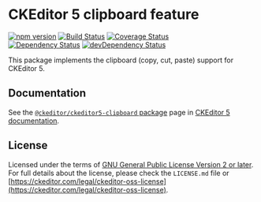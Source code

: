 CKEditor 5 clipboard feature
========================================

[![npm version](https://badge.fury.io/js/%40ckeditor%2Fckeditor5-clipboard.svg)](https://www.npmjs.com/package/@ckeditor/ckeditor5-clipboard)
[![Build Status](https://travis-ci.org/ckeditor/ckeditor5-clipboard.svg?branch=master)](https://travis-ci.org/ckeditor/ckeditor5-clipboard)
[![Coverage Status](https://coveralls.io/repos/github/ckeditor/ckeditor5-clipboard/badge.svg?branch=master)](https://coveralls.io/github/ckeditor/ckeditor5-clipboard?branch=master)
<br>
[![Dependency Status](https://david-dm.org/ckeditor/ckeditor5-clipboard/status.svg)](https://david-dm.org/ckeditor/ckeditor5-clipboard)
[![devDependency Status](https://david-dm.org/ckeditor/ckeditor5-clipboard/dev-status.svg)](https://david-dm.org/ckeditor/ckeditor5-clipboard?type=dev)

This package implements the clipboard (copy, cut, paste) support for CKEditor 5.

## Documentation

See the [`@ckeditor/ckeditor5-clipboard` package](https://ckeditor.com/docs/ckeditor5/latest/api/clipboard.html) page in [CKEditor 5 documentation](https://ckeditor.com/docs/ckeditor5/latest/).

## License

Licensed under the terms of [GNU General Public License Version 2 or later](http://www.gnu.org/licenses/gpl.html). For full details about the license, please check the `LICENSE.md` file or [https://ckeditor.com/legal/ckeditor-oss-license](https://ckeditor.com/legal/ckeditor-oss-license).
